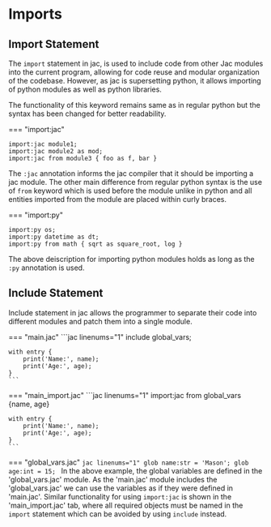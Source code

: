 # Imports

<!-- ## Import Statement
Describe how to import jac module into other jac files
import vs include
Give an example for both.

## Import python module
import:py example. -->

## Import Statement

The ```import``` statement in jac, is used to include code from other Jac modules into the current program, allowing for code reuse and modular organization of the codebase. However, as jac is supersetting python, it allows importing of python modules as well as python libraries.

The functionality of this keyword remains same as in regular python but the syntax has been changed for better readability.

=== "import:jac"
```jac linenums="1"
import:jac module1;
import:jac module2 as mod;
import:jac from module3 { foo as f, bar }
```

The ```:jac``` annotation informs the jac compiler that it should be importing a jac module. The other main difference from regular python syntax is the use of ```from``` keyword which is used before the module unlike in python and all entities imported from the module are placed within curly braces. 

=== "import:py"
```jac linenums="1"
import:py os;
import:py datetime as dt;
import:py from math { sqrt as square_root, log }
```

The above deiscription for importing python modules holds as long as the ```:py``` annotation is used.

## Include Statement

Include statement in jac allows the programmer to separate their code into different modules and patch them into a single module.

=== "main.jac"
    ```jac linenums="1"
    include global_vars;

    with entry {
        print('Name:', name);
        print('Age:', age);
    }
    ```
=== "main_import.jac"
    ```jac linenums="1"
    import:jac from global_vars {name, age}

    with entry {
        print('Name:', name);
        print('Age:', age);
    }
    ```
=== "global_vars.jac"
    ```jac linenums="1"
    glob name:str = 'Mason';
    glob age:int = 15;
    ```
In the above example, the global variables are defined in the 'global_vars.jac' module. As the 'main.jac' module includes the 'global_vars.jac' we can use the variables as if they were defined in 'main.jac'. Similar functionality for using ```import:jac``` is shown in the 'main_import.jac' tab, where all required objects must be named in the `import` statement which can be avoided by using `include` instead.
